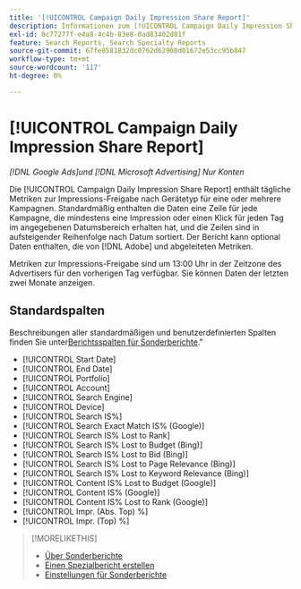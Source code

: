 ```yaml
---
title: '[!UICONTROL Campaign Daily Impression Share Report]'
description: Informationen zum [!UICONTROL Campaign Daily Impression Share Report].
exl-id: 0c77277f-e4a8-4c4b-83e8-0ad83402d81f
feature: Search Reports, Search Specialty Reports
source-git-commit: 67fe8581832dc0762d62908d01672e53cc95b847
workflow-type: tm+mt
source-wordcount: '117'
ht-degree: 0%

---
```


# [!UICONTROL Campaign Daily Impression Share Report]

*[!DNL Google Ads]und [!DNL Microsoft Advertising] Nur Konten*

Die [!UICONTROL Campaign Daily Impression Share Report] enthält tägliche Metriken zur Impressions-Freigabe nach Gerätetyp für eine oder mehrere Kampagnen. Standardmäßig enthalten die Daten eine Zeile für jede Kampagne, die mindestens eine Impression oder einen Klick für jeden Tag im angegebenen Datumsbereich erhalten hat, und die Zeilen sind in aufsteigender Reihenfolge nach Datum sortiert. Der Bericht kann optional Daten enthalten, die von [!DNL Adobe] und abgeleiteten Metriken.

Metriken zur Impressions-Freigabe sind um 13:00 Uhr in der Zeitzone des Advertisers für den vorherigen Tag verfügbar. Sie können Daten der letzten zwei Monate anzeigen.

## Standardspalten

Beschreibungen aller standardmäßigen und benutzerdefinierten Spalten finden Sie unter[Berichtsspalten für Sonderberichte](specialty-report-columns.md).&quot;

* [!UICONTROL Start Date]
* [!UICONTROL End Date]
* [!UICONTROL Portfolio]
* [!UICONTROL Account]
* [!UICONTROL Search Engine]
* [!UICONTROL Device]
* [!UICONTROL Search IS%]
* [!UICONTROL Search Exact Match IS% (Google)]
* [!UICONTROL Search IS% Lost to Rank]
* [!UICONTROL Search IS% Lost to Budget (Bing)]
* [!UICONTROL Search IS% Lost to Bid (Bing)]
* [!UICONTROL Search IS% Lost to Page Relevance (Bing)]
* [!UICONTROL Search IS% Lost to Keyword Relevance (Bing)]
* [!UICONTROL Content IS% Lost to Budget (Google)]
* [!UICONTROL Content IS% (Google)]
* [!UICONTROL Content IS% Lost to Rank (Google)]
* [!UICONTROL Impr. (Abs. Top) %]
* [!UICONTROL Impr. (Top) %]

>[!MORELIKETHIS]
>
>* [Über Sonderberichte](specialty-report-about.md)
>* [Einen Spezialbericht erstellen](specialty-report-generate.md)
>* [Einstellungen für Sonderberichte](specialty-report-settings.md)
